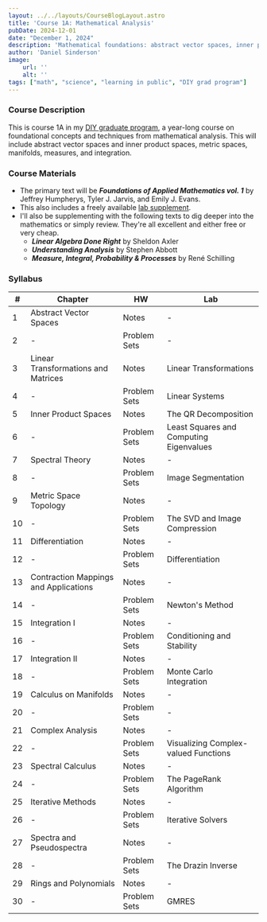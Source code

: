 ```yaml
---
layout: ../../layouts/CourseBlogLayout.astro
title: 'Course 1A: Mathematical Analysis'
pubDate: 2024-12-01
date: "December 1, 2024"
description: 'Mathematical foundations: abstract vector spaces, inner product spaces, metric spaces, measure and integration, Banach spaces, basic topology'
author: 'Daniel Sinderson'
image:
    url: ''
    alt: ''
tags: ["math", "science", "learning in public", "DIY grad program"]
---
```

### Course Description
This is course 1A in my [DIY graduate program](/posts/DIYphd-1), a year-long course on foundational concepts and techniques from mathematical analysis.
This will include abstract vector spaces and inner product spaces, metric spaces, manifolds, measures, and integration.

### Course Materials
- The primary text will be ***Foundations of Applied Mathematics vol. 1*** by Jeffrey Humpherys, Tyler J. Jarvis, and Emily J. Evans. 
- This also includes a freely available [lab supplement](/public/FAM_lab_supplement_Volume1.pdf).
- I'll also be supplementing with the following texts to dig deeper into the mathematics or simply review. They're all excellent and either free or very cheap.
    - ***Linear Algebra Done Right*** by Sheldon Axler
    - ***Understanding Analysis*** by Stephen Abbott
    - ***Measure, Integral, Probability & Processes*** by René Schilling

### Syllabus

| # | Chapter                               | HW  | Lab                                     |
| ---- | ------------------------------------- | --------- | --------------------------------------- |
| 1    | Abstract Vector Spaces                | Notes     | -                                       |
| 2    | -                                      | Problem Sets | -                                        |
| 3    | Linear Transformations and Matrices   | Notes     | Linear Transformations                  |
| 4    | -                                      | Problem Sets | Linear Systems                          |
| 5    | Inner Product Spaces                  | Notes     | The QR Decomposition                    |
| 6    | -                                      | Problem Sets | Least Squares and Computing Eigenvalues |
| 7    | Spectral Theory                       | Notes     | -                                       |
| 8    | -                                      | Problem Sets | Image Segmentation           |
| 9    | Metric Space Topology                 | Notes     | -                                       |
| 10   | -                                      | Problem Sets | The SVD and Image Compression                      |
| 11   | Differentiation                       | Notes     | -                                       |
| 12   | -                                      | Problem Sets | Differentiation                         |
| 13   | Contraction Mappings and Applications | Notes     | -                                       |
| 14   | -                                      | Problem Sets | Newton's Method                         |
| 15   | Integration I                         | Notes     | -                                       |
| 16   | -                                      | Problem Sets | Conditioning and Stability              |
| 17   | Integration II                        | Notes     | -                                       |
| 18   | -                                      | Problem Sets | Monte Carlo Integration                 |
| 19   | Calculus on Manifolds                 | Notes     | -                                       |
| 20   | -                                      | Problem Sets | -                                        |
| 21   | Complex Analysis                      | Notes     | -                                       |
| 22   | -                                      | Problem Sets | Visualizing Complex-valued Functions    |
| 23   | Spectral Calculus                     | Notes     | -                                        |
| 24   | -                                      | Problem Sets | The PageRank Algorithm                  |
| 25   | Iterative Methods                     | Notes     | -                                        |
| 26   | -                                      | Problem Sets | Iterative Solvers                       |
| 27   | Spectra and Pseudospectra             | Notes     | -                                        |
| 28   | -                                      | Problem Sets | The Drazin Inverse                      |
| 29   | Rings and Polynomials                 | Notes     | -                                        |
| 30   | -                                     | Problem Sets | GMRES                                   |


